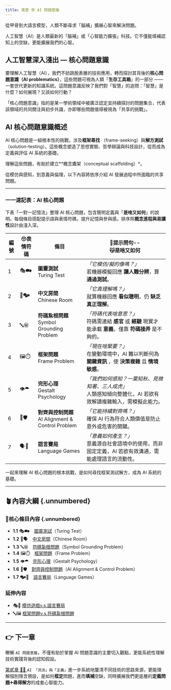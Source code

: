 ```yaml
---
title: 第壹 ㉄ AI 問題意識
---
```

從甲骨到大語言模型，人類不斷尋求「腦補」擴展心智來解決問題。

人工智慧（AI）是人類最新的「腦補」或「心智能力擴張」科技。它不僅能填補認知上的空缺，更能擴展我們的心智。

## 人工智慧深入淺出 — 核心問題意識

要理解人工智慧（AI），我們不妨跳脫表層的技術應用，轉而探討其背後的**核心問題意識（AI problematics）**，這些問題可視為人類「**生存工具箱**」的一部分 —— 一套世代更新的知識系統。這問題意識反映了我們對「智慧」的追問：「智慧」是什麼？如何展現？又該如何行動？

「核心問題意識」指的是某一學術領域中被廣泛認定並持續探討的問題集合，代表該領域的共同關注與初步共識，亦即哪些問題值得被視為「共享的挑戰」。

## AI 核心問題意識概述

AI 核心問題是一組根本性的挑戰，涉及**框架尋找** （frame-seeking）與**解方測試**（solution-testing）。這些概念塑造了思想實驗、哲學辯論與科技設計，從而成為定義與評估 AI 系統的基礎。

理解這些問題，有助於建立**概念鷹架（conceptual scaffolding）*。

從模仿與感知，到意義與倫理，以下內容將依序介紹 AI 發展過程中所面臨的共享問題。

---

### 一一速記表：AI 核心問題

下表「一對一記憶法」整理 AI 核心問題，包含簡明定義與「**是啥又如何**」的說明。每個條目搭配提示語與表情符碼，提升記憶與參與感。排序照**概念進程與易讀性**設計由淺入深。


| 編號  | 😚表情符碼 | 條目                                            | 🤔提示問句--<br>😽是啥又如何                                                   |
| --- | ------ | --------------------------------------------- | --------------------------------------------------------------------- |
| 1   | 🎭🗪   | **圖靈測試**<br>Turing Test                       | _「它模仿/擬的像嗎？」_<br>若機器模擬回應 **讓人難分辨**，算 **通過測試**。                        |
| 2   | 🧱🗫   | **中文房間**<br>Chinese Room                      | _「它真理解嗎？」_<br>就算機器回應 **看似聰明**，仍 **缺乏真正理解**。                           |
| 3   | 🔤㊙    | **符碼紮根問題**<br>Symbol Grounding Problem        | _「符碼代表啥意思？」_<br>符碼需連結 **感官** 或 **經驗** 現實才能承載 **意義**，僅靠 **符碼操弄** 是不夠的。 |
| 4   | 🖼️⏱️  | **框架問題**<br>Frame Problem                     | _「現在啥緊要？」_<br>在變動環境中，AI 難以判斷何為 **關鍵資訊** ，使 **決策複雜** 且 **情境敏感**。       |
| 5   | 👁️⯊   | **完形心理**<br>Gestalt Psychology                | _「我們如何感知？一葉知秋、見微知著、三人成虎」_<br>人類感知傾向整體化，AI 若欲有效解讀複雜輸入，需模擬此能力。          |
| 6   | 🎯🛡️  | **對齊與控制問題**<br>AI Alignment & Control Problem | _「它能持續對齊嗎？」_<br>確保 AI 行為符合人類價值是防止意外或危害的關鍵。                            |
| 7   | 🗣️🎲  | **語言賽局**<br>Language Games                    | _「意義如何產生？」_<br>意義源自社會語境中的使用，而非固定定義，AI 若欲有效溝通，需能處理語言的流動性。              |

一起來理解 AI 核心問題的根本挑戰，是如何尋找框架測試解方，成為 AI 系統的基礎。

***
## 🪴內容大綱 {.unnumbered}

### 🌰核心條目內容 {.unnumbered}

* **1.1** 🎭🗪　[圖靈測試](01-01-Turing_Test.zh-hant)（Turing Test）
* **1.2** 🧱🗣️　[中文房間](01-02-Chinese_Room.zh-hant)（Chinese Room）
* **1.3** 🔤㊙️　[符碼紮根問題](01-03-Symbol_Grounding_Problem.zh-hant)（Symbol Grounding Problem）
* **1.4** 🖼️⏱️　[框架問題](01-04-Frame_Problem.zh-hant)（Frame Problem）
* **1.5** 👁️⯊　[完形心理](01-05-Gestalt_Psychology.zh-hant)（Gestalt Psychology）
* **1.6** 🎯🛡️　[對齊與控制問題](01-06-AI_Alignment_Control_Problem.zh-hant)（AI Alignment & Control Problem）
* **1.7** 🗫🎲　[語言賽局](01-07-Language_Games.zh-hant)（Language Games）

### 延伸內容
* 🎭🎲 [模仿遊戲v.s.語言賽局](01v07-Imitation_Game_vs_Language_Games.zh-hant)
* 🔤🖼️ [框架問題v.s.符碼紮根問題](01v03-Frame_Problem_vs_Symbol_Grounding_Problem.zh-hant)

***
## 👉 下一章

瞭解 `AI 問題意識`，不僅有助於掌握 AI 問題意識的主要切入觀點，更能系統性理解技術實踐背後的認知假設。

[第貳章 🎏🏮 ](02----schools_paradigms.zh-hant)`AI 「流派」與「主義」`進一步系統地釐清不同技術的思路來源，更能理解個別隱含預設，是如何**框定**問題，進而**填補**空缺，同時擴展我們更底層的**定義問題**➕**尋得解方**的成套心智能力。


